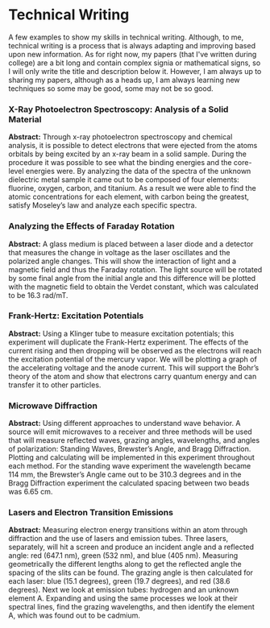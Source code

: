 # Technical Writing

A few examples to show my skills in technical writing. Although, to me, technical writing is a process that is always adapting and improving based upon new information. As for right now, my papers (that I've written during college) are a bit long and contain complex signia or mathematical signs, so I will only write the title and description below it. However, I am always up to sharing my papers, although as a heads up, I am always learning new techniques so some may be good, some may not be so good. 

### X-Ray Photoelectron Spectroscopy: Analysis of a Solid Material
**Abstract:**
Through x-ray photoelectron spectroscopy and chemical analysis, it is possible to detect electrons that were ejected from the atoms orbitals by being excited by an x-ray beam in a solid sample. During the procedure it was possible to see what the binding energies and the core-level energies were. By analyzing the data of the spectra of the unknown dielectric metal sample it came out to be composed of four elements: fluorine, oxygen, carbon, and titanium. As a result we were able to find the atomic concentrations for each element, with carbon being the greatest, satisfy Moseley’s law and analyze each specific spectra.

### Analyzing the Effects of Faraday Rotation
**Abstract:**
A glass medium is placed between a laser diode and a detector that measures the change in voltage as the laser oscillates and the polarized angle changes. This will show the interaction of light and a magnetic field and thus the Faraday rotation. The light source will be rotated by some final angle from the initial angle and this difference will be plotted with the magnetic field to obtain the Verdet constant, which was calculated to be 16.3 rad/mT.

### Frank-Hertz: Excitation Potentials
**Abstract:**
Using a Klinger tube to measure excitation potentials; this experiment will duplicate the Frank-Hertz experiment. The effects of the current rising and then dropping will be observed as the electrons will reach the excitation potential of the mercury vapor. We will be plotting a graph of the accelerating voltage and the anode current. This will support the Bohr’s theory of the atom and show that electrons carry quantum energy and can transfer it to other particles.

### Microwave Diffraction
**Abstract:**
Using different approaches to understand wave behavior. A source will emit microwaves to a receiver and three methods will be used that will measure reflected waves, grazing angles, wavelengths, and angles of polarization: Standing Waves, Brewster’s Angle, and Bragg Diffraction. Plotting and calculating will be implemented in this experiment throughout each method. For the standing wave experiment the wavelength became 114 mm, the Brewster’s Angle came out to be 310.3 degrees and in the Bragg Diffraction experiment the calculated spacing between two beads was 6.65 cm.

### Lasers and Electron Transition Emissions
**Abstract:**
Measuring electron energy transitions within an atom through diffraction and the use of lasers and emission tubes. Three lasers, separately, will hit a screen and produce an incident angle and a reflected angle: red (647.1 nm), green (532 nm), and blue (405 nm). Measuring geometrically the different lengths along to get the reflected angle   the spacing of the slits can be found. The grazing angle is then calculated for each laser: blue (15.1 degrees), green (19.7 degrees), and red (38.6 degrees). Next we look at emission tubes: hydrogen and an unknown element A. Expanding and using the same processes we look at their spectral lines, find the grazing wavelengths, and then identify the element A, which was found out to be cadmium.
